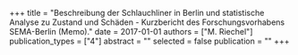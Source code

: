 +++
title = "Beschreibung der Schlauchliner in Berlin und statistische Analyse zu Zustand und Schäden - Kurzbericht des Forschungsvorhabens SEMA-Berlin (Memo)."
date = 2017-01-01
authors = ["M. Riechel"]
publication_types = ["4"]
abstract = ""
selected = false
publication = ""
+++

